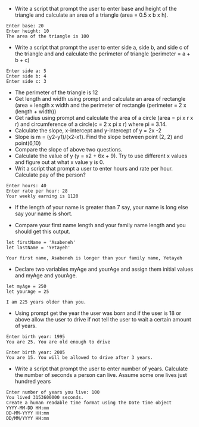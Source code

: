 - Write a script that prompt the user to enter base and height of the triangle and calculate an area of a triangle (area = 0.5 x b x h).

```
Enter base: 20
Enter height: 10
The area of the triangle is 100
```

- Write a script that prompt the user to enter side a, side b, and side c of the triangle and and calculate the perimeter of triangle (perimeter = a + b + c)

```
Enter side a: 5
Enter side b: 4
Enter side c: 3
```

- The perimeter of the triangle is 12
- Get length and width using prompt and calculate an area of rectangle (area = length x width and the perimeter of rectangle (perimeter = 2 x (length + width))
- Get radius using prompt and calculate the area of a circle (area = pi x r x r) and circumference of a circle(c = 2 x pi x r) where pi = 3.14.
- Calculate the slope, x-intercept and y-intercept of y = 2x -2
- Slope is m = (y2-y1)/(x2-x1). Find the slope between point (2, 2) and point(6,10)
- Compare the slope of above two questions.
- Calculate the value of y (y = x2 + 6x + 9). Try to use different x values and figure out at what x value y is 0.
- Writ a script that prompt a user to enter hours and rate per hour. Calculate pay of the person?

```
Enter hours: 40
Enter rate per hour: 28
Your weekly earning is 1120
```

- If the length of your name is greater than 7 say, your name is long else say your name is short.

- Compare your first name length and your family name length and you should get this output.

```
let firstName = 'Asabeneh'
let lastName = 'Yetayeh'

Your first name, Asabeneh is longer than your family name, Yetayeh
```

- Declare two variables myAge and yourAge and assign them initial values and myAge and yourAge.

```
let myAge = 250
let yourAge = 25

I am 225 years older than you.
```

- Using prompt get the year the user was born and if the user is 18 or above allow the user to drive if not tell the user to wait a certain amount of years.

```
Enter birth year: 1995
You are 25. You are old enough to drive

Enter birth year: 2005
You are 15. You will be allowed to drive after 3 years.
```

- Write a script that prompt the user to enter number of years. Calculate the number of seconds a person can live. Assume some one lives just hundred years

```
Enter number of years you live: 100
You lived 3153600000 seconds.
Create a human readable time format using the Date time object
YYYY-MM-DD HH:mm
DD-MM-YYYY HH:mm
DD/MM/YYYY HH:mm
```
